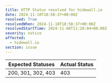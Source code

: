 ```yaml
---
title: HTTP Status resolved for hidewall.io
date: 2024-11-10T18:58:37+00:00Z
resolved: True
resolvedWhen: 2024-11-10T18:58:37+00:00Z
resolvedStartTime: 2024-11-08T11:28:04+00:00Z
severity: notice
affected:
  - hidewall.io
section: issue
---
```


| Expected Statuses | Actual Status  |
|-------------------|----------------|
| 200, 301, 302, 403 | 403 |
